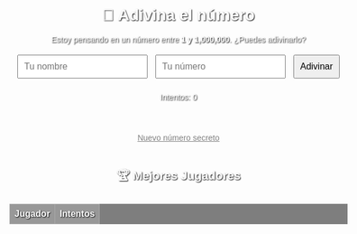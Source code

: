 <!DOCTYPE html>
<html lang="es">
<head>
  <meta charset="UTF-8">
  <title>Adivina el número</title>
  <style>
    body {
      font-family: Arial, sans-serif;
      text-align: center;
      background: url('https://images.unsplash.com/photo-1527333656061-9b1c00a2678b?auto=format&fit=crop&w=1470&q=80') no-repeat center center fixed;
      background-size: cover;
      margin: 50px auto;
      max-width: 600px;
      color: #ffffff;
      text-shadow: 1px 1px 2px black;
    }
    input, button {
      font-size: 1rem;
      padding: 10px;
      margin: 5px;
    }
    #mensaje {
      margin-top: 20px;
      font-size: 1.2rem;
    }
    #leyenda {
      margin-top: 10px;
      font-size: 1rem;
      color: yellow;
      font-weight: bold;
    }
    #reiniciar {
      margin-top: 30px;
      font-size: 0.9rem;
      color: gray;
      background: none;
      border: none;
      cursor: pointer;
      text-decoration: underline;
    }
    #reiniciar:hover {
      color: white;
    }
    table {
      width: 100%;
      border-collapse: collapse;
      margin-top: 30px;
      background-color: rgba(0, 0, 0, 0.5);
    }
    th, td {
      border: 1px solid #aaa;
      padding: 8px;
      color: white;
    }
    th {
      background-color: rgba(255, 255, 255, 0.2);
    }
  </style>
</head>
<body>
  <h1>🎯 Adivina el número</h1>
  <p>Estoy pensando en un número entre <strong>1 y 1,000,000</strong>. ¿Puedes adivinarlo?</p>

  <input type="text" id="nombre" placeholder="Tu nombre" />
  <input type="number" id="intento" placeholder="Tu número" />
  <button onclick="verificar()">Adivinar</button>

  <p id="mensaje"></p>
  <p id="intentos">Intentos: 0</p>
  <p id="leyenda"></p>
  <button id="reiniciar" onclick="generarNuevoNumero()">Nuevo número secreto</button>

  <!-- Tabla de puntuaciones -->
  <h2>🏆 Mejores Jugadores</h2>
  <table id="tablaPuntajes">
    <thead>
      <tr>
        <th>Jugador</th>
        <th>Intentos</th>
      </tr>
    </thead>
    <tbody>
      <!-- Aquí se agregarán las filas -->
    </tbody>
  </table>

  <!-- Confetti -->
  <script src="https://cdn.jsdelivr.net/npm/canvas-confetti@1.5.1/dist/confetti.browser.min.js"></script>

  <script>
    let numeroSecreto;
    let conteoIntentos = 0;

    function generarNuevoNumero() {
      numeroSecreto = Math.floor(Math.random() * 1000000) + 1;
      conteoIntentos = 0;
      document.getElementById("mensaje").textContent = "🔁 Número secreto reiniciado. ¡Intenta adivinar el nuevo!";
      document.getElementById("intentos").textContent = "Intentos: 0";
      document.getElementById("intento").value = "";
      document.getElementById("nombre").value = "";
      document.getElementById("leyenda").textContent = "";
      document.getElementById("intento").focus();
    }

    function verificar() {
      const nombre = document.getElementById("nombre").value.trim();
      const valor = parseInt(document.getElementById("intento").value);
      const mensaje = document.getElementById("mensaje");
      const contador = document.getElementById("intentos");
      const leyenda = document.getElementById("leyenda");

      if (!nombre) {
        mensaje.textContent = "🪪 Escribe tu nombre antes de jugar.";
        return;
      }

      if (isNaN(valor)) {
        mensaje.textContent = "❌ Por favor, escribe un número válido.";
        return;
      }

      conteoIntentos++;
      contador.textContent = `Intentos: ${conteoIntentos}`;

      if (valor < numeroSecreto) {
        mensaje.textContent = "🔻 Muy bajo. Intenta otra vez.";
      } else if (valor > numeroSecreto) {
        mensaje.textContent = "🔺 Muy alto. Intenta otra vez.";
      } else {
        mensaje.textContent = `🎉 ¡Correcto, ${nombre}! El número era ${numeroSecreto}. Lo lograste en ${conteoIntentos} intentos.`;
        agregarAlaTabla(nombre, conteoIntentos);
        verificarSiEsRecord(conteoIntentos);
        lanzarConfeti();
      }

      document.getElementById("intento").value = "";
      document.getElementById("intento").focus();
    }

    function lanzarConfeti() {
      confetti({
        particleCount: 150,
        spread: 100,
        origin: { y: 0.6 }
      });
    }

    function agregarAlaTabla(nombre, intentos) {
      const tabla = document.getElementById("tablaPuntajes").getElementsByTagName("tbody")[0];
      const fila = tabla.insertRow();
      fila.insertCell(0).textContent = nombre;
      fila.insertCell(1).textContent = intentos;

      let filas = Array.from(tabla.rows);
      filas.sort((a, b) => parseInt(a.cells[1].textContent) - parseInt(b.cells[1].textContent));
      filas.forEach(f => tabla.appendChild(f));
    }

    function verificarSiEsRecord(intentos) {
      const tabla = document.getElementById("tablaPuntajes").getElementsByTagName("tbody")[0];
      const leyenda = document.getElementById("leyenda");
      const filas = Array.from(tabla.rows);
      if (filas.length > 1) {
        const mejor = parseInt(filas[0].cells[1].textContent);
        if (intentos <= mejor) {
          leyenda.textContent = "🏆 ¡Nuevo récord! Has superado al mejor jugador.";
        } else {
          leyenda.textContent = "";
        }
      } else {
        leyenda.textContent = "🎉 ¡Eres el primer jugador registrado!";
      }
    }

    window.onload = generarNuevoNumero;
  </script>
</body>
</html>
